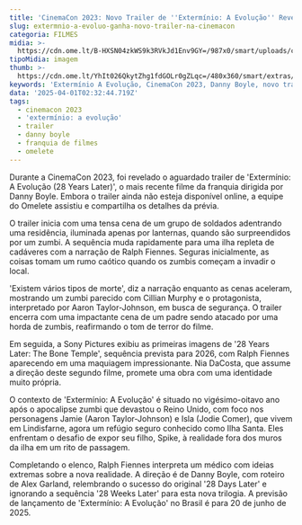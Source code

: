 ```yaml
---
title: 'CinemaCon 2023: Novo Trailer de ''Extermínio: A Evolução'' Revelado'
slug: extermnio-a-evoluo-ganha-novo-trailer-na-cinemacon
categoria: FILMES
midia: >-
  https://cdn.ome.lt/B-HXSN04zkWS9k3RVkJd1Env9GY=/987x0/smart/uploads/conteudo/fotos/exterminio_8DKHPyq.jpg
tipoMidia: imagem
thumb: >-
  https://cdn.ome.lt/YhIt026QkytZhg1fdGOLr0gZLqc=/480x360/smart/extras/conteudos/omelete_THUMB_-_2025-03-18T123918.297.png
keywords: 'Extermínio A Evolução, CinemaCon 2023, Danny Boyle, novo trailer'
data: '2025-04-01T02:32:44.719Z'
tags:
  - cinemacon 2023
  - 'extermínio: a evolução'
  - trailer
  - danny boyle
  - franquia de filmes
  - omelete
---
```


Durante a CinemaCon 2023, foi revelado o aguardado trailer de 'Extermínio: A Evolução (28 Years Later)', o mais recente filme da franquia dirigida por Danny Boyle. Embora o trailer ainda não esteja disponível online, a equipe do Omelete assistiu e compartilha os detalhes da prévia.

O trailer inicia com uma tensa cena de um grupo de soldados adentrando uma residência, iluminada apenas por lanternas, quando são surpreendidos por um zumbi. A sequência muda rapidamente para uma ilha repleta de cadáveres com a narração de Ralph Fiennes. Seguras inicialmente, as coisas tomam um rumo caótico quando os zumbis começam a invadir o local.

'Existem vários tipos de morte', diz a narração enquanto as cenas aceleram, mostrando um zumbi parecido com Cillian Murphy e o protagonista, interpretado por Aaron Taylor-Johnson, em busca de segurança. O trailer encerra com uma impactante cena de um padre sendo atacado por uma horda de zumbis, reafirmando o tom de terror do filme.

Em seguida, a Sony Pictures exibiu as primeiras imagens de '28 Years Later: The Bone Temple', sequência prevista para 2026, com Ralph Fiennes aparecendo em uma maquiagem impressionante. Nia DaCosta, que assume a direção deste segundo filme, promete uma obra com uma identidade muito própria.

O contexto de 'Extermínio: A Evolução' é situado no vigésimo-oitavo ano após o apocalipse zumbi que devastou o Reino Unido, com foco nos personagens Jamie (Aaron Taylor-Johnson) e Isla (Jodie Comer), que vivem em Lindisfarne, agora um refúgio seguro conhecido como Ilha Santa. Eles enfrentam o desafio de expor seu filho, Spike, à realidade fora dos muros da ilha em um rito de passagem.

Completando o elenco, Ralph Fiennes interpreta um médico com ideias extremas sobre a nova realidade. A direção é de Danny Boyle, com roteiro de Alex Garland, relembrando o sucesso do original '28 Days Later' e ignorando a sequência '28 Weeks Later' para esta nova trilogia. A previsão de lançamento de 'Extermínio: A Evolução' no Brasil é para 20 de junho de 2025.
